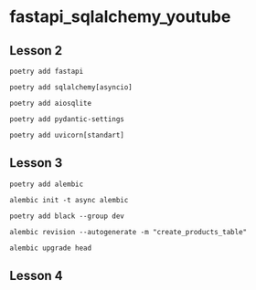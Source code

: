 # fastapi_sqlalchemy_youtube


## Lesson 2

```
poetry add fastapi

poetry add sqlalchemy[asyncio]

poetry add aiosqlite

poetry add pydantic-settings

poetry add uvicorn[standart]
```

## Lesson 3

```
poetry add alembic

alembic init -t async alembic

poetry add black --group dev

alembic revision --autogenerate -m "create_products_table"

alembic upgrade head
```

## Lesson 4
